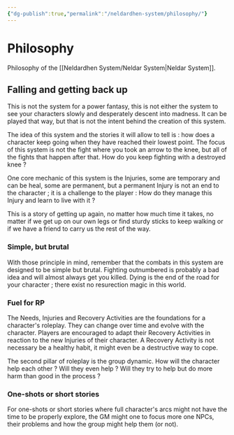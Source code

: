 ```yaml
---
{"dg-publish":true,"permalink":"/neldardhen-system/philosophy/"}
---
```



# Philosophy
Philosophy of the  [[Neldardhen System/Neldar System\|Neldar System]].
## Falling and getting back up

This is not the system for a power fantasy, this is not either the system to see your characters slowly and desperately descent into madness. It can be played that way, but that is not the intent behind the creation of this system.

The idea of this system and the stories it will allow to tell is : how does a character keep going when they have reached their lowest point. The focus of this system is not the fight where you took an arrow to the knee, but all of the fights that happen after that. How do you keep fighting with a destroyed knee ?

One core mechanic of this system is the Injuries, some are temporary and can be heal, some are permanent, but a permanent Injury is not an end to the character ; it is a challenge to the player : How do they manage this Injury and learn to live with it ?

This is a story of getting up again, no matter how much time it takes, no matter if we get up on our own legs or find sturdy sticks to keep walking or if we have a friend to carry us the rest of the way.

### Simple, but brutal

With those principle in mind, remember that the combats in this system are designed to be simple but brutal. Fighting outnumbered is probably a bad idea and will almost always get you killed. Dying is the end of the road for your character ; there exist no resurection magic in this world.

### Fuel for RP

The Needs, Injuries and Recovery Activities are the foundations for a character's roleplay. They can change over time and evolve with the character. Players are encouraged to adapt their Recovery Activities in reaction to the new Injuries of their character. A Recovery Activity is not necessary be a healthy habit, it might even be a destructive way to cope.

The second pillar of roleplay is the group dynamic. How will the character help each other ? Will they even help ? Will they try to help but do more harm than good in the process ?

### One-shots or short stories

For one-shots or short stories where full character's arcs might not have the time to be properly explore, the GM might one to focus more one NPCs, their problems and how the group might help them (or not).